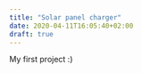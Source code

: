 ```yaml
---
title: "Solar panel charger"
date: 2020-04-11T16:05:40+02:00
draft: true
---
```


My first project :)